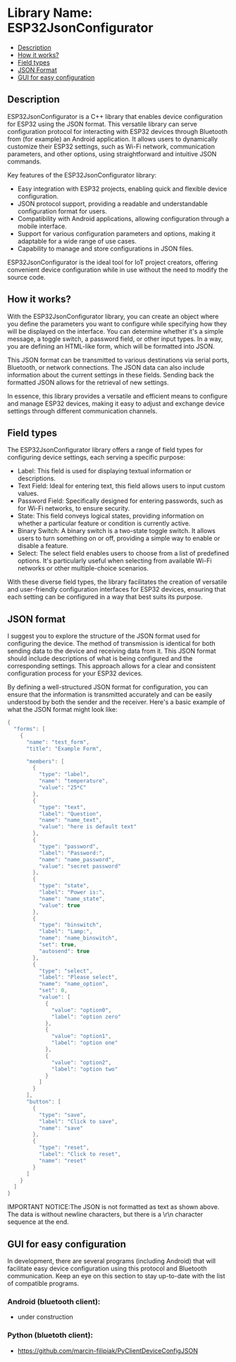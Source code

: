 # Library Name: ESP32JsonConfigurator

* <a href="https://github.com/marcin-filipiak/DeviceConfigJSON#description">Description</a>
* <a href="https://github.com/marcin-filipiak/DeviceConfigJSON#how-it-works">How it works?</a>
* <a href="https://github.com/marcin-filipiak/DeviceConfigJSON#field-types">Field types</a>
* <a href="https://github.com/marcin-filipiak/DeviceConfigJSON#json-format">JSON Format</a>
* <a href="https://github.com/marcin-filipiak/DeviceConfigJSON#gui-for-easy-configuration">GUI for easy configuration</a>


## Description

ESP32JsonConfigurator is a C++ library that enables device configuration for ESP32 using the JSON format. This versatile library can serve configuration protocol for interacting with ESP32 devices through Bluetooth from (for example) an Android application. It allows users to dynamically customize their ESP32 settings, such as Wi-Fi network, communication parameters, and other options, using straightforward and intuitive JSON commands.

Key features of the ESP32JsonConfigurator library:
* Easy integration with ESP32 projects, enabling quick and flexible device configuration.
* JSON protocol support, providing a readable and understandable configuration format for users.
* Compatibility with Android applications, allowing configuration through a mobile interface.
* Support for various configuration parameters and options, making it adaptable for a wide range of use cases.
* Capability to manage and store configurations in JSON files.

ESP32JsonConfigurator is the ideal tool for IoT project creators, offering convenient device configuration while in use without the need to modify the source code.

## How it works?

With the ESP32JsonConfigurator library, you can create an object where you define the parameters you want to configure while specifying how they will be displayed on the interface. You can determine whether it's a simple message, a toggle switch, a password field, or other input types. In a way, you are defining an HTML-like form, which will be formatted into JSON.

This JSON format can be transmitted to various destinations via serial ports, Bluetooth, or network connections. The JSON data can also include information about the current settings in these fields. Sending back the formatted JSON allows for the retrieval of new settings.

In essence, this library provides a versatile and efficient means to configure and manage ESP32 devices, making it easy to adjust and exchange device settings through different communication channels.

## Field types

The ESP32JsonConfigurator library offers a range of field types for configuring device settings, each serving a specific purpose:
* Label: This field is used for displaying textual information or descriptions.
* Text Field: Ideal for entering text, this field allows users to input custom values.
* Password Field: Specifically designed for entering passwords, such as for Wi-Fi networks, to ensure security.
* State: This field conveys logical states, providing information on whether a particular feature or condition is currently active.
* Binary Switch: A binary switch is a two-state toggle switch. It allows users to turn something on or off, providing a simple way to enable or disable a feature.
* Select: The select field enables users to choose from a list of predefined options. It's particularly useful when selecting from available Wi-Fi networks or other multiple-choice scenarios.

With these diverse field types, the library facilitates the creation of versatile and user-friendly configuration interfaces for ESP32 devices, ensuring that each setting can be configured in a way that best suits its purpose.


## JSON format

I suggest you to explore the structure of the JSON format used for configuring the device. The method of transmission is identical for both sending data to the device and receiving data from it. This JSON format should include descriptions of what is being configured and the corresponding settings. This approach allows for a clear and consistent configuration process for your ESP32 devices.

By defining a well-structured JSON format for configuration, you can ensure that the information is transmitted accurately and can be easily understood by both the sender and the receiver. Here's a basic example of what the JSON format might look like:

```cpp
{
  "forms": [
    {
      "name": "test_form",
      "title": "Example Form",

      "members": [
        {
          "type": "label",
          "name": "temperature",
          "value": "25*C"
        },
        {
          "type": "text",
          "label": "Question",
          "name": "name_text",
          "value": "here is default text"
        },
        {
          "type": "password",
          "label": "Password:",
          "name": "name_password",
          "value": "secret password"
        },
        {
          "type": "state",
          "label": "Power is:",
          "name": "name_state",
          "value": true
        },
        {
          "type": "binswitch",
          "label": "Lamp:",
          "name": "name_binswitch",
          "set": true,
          "autosend": true
        },
        {
          "type": "select",
          "label": "Please select",
          "name": "name_option",
          "set": 0,
          "value": [
            {
              "value": "option0",
              "label": "option zero"
            },
            {
              "value": "option1",
              "label": "option one"
            },
            {
              "value": "option2",
              "label": "option two"
            }
          ]
        }
      ],
      "button": [
        {
          "type": "save",
          "label": "Click to save",
          "name": "save"
        },
        {
          "type": "reset",
          "label": "Click to reset",
          "name": "reset"
        }
      ]
    }
  ]
}
```
IMPORTANT NOTICE:The JSON is not formatted as text as shown above. The data is without newline characters, but there is a \r\n character sequence at the end.

## GUI for easy configuration

In development, there are several programs (including Android) that will facilitate easy device configuration using this protocol and Bluetooth communication. Keep an eye on this section to stay up-to-date with the list of compatible programs.

### Android (bluetooth client):
* under construction
### Python (bluetoth client):
* https://github.com/marcin-filipiak/PyClientDeviceConfigJSON

